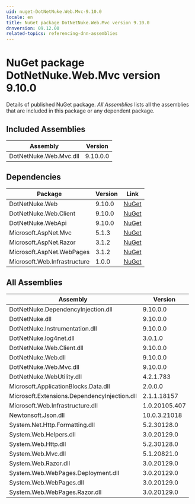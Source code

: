 ```yaml
---
uid: nuget-DotNetNuke.Web.Mvc-9.10.0
locale: en
title: NuGet package DotNetNuke.Web.Mvc version 9.10.0
dnnversion: 09.12.00
related-topics: referencing-dnn-assemblies
---
```


# NuGet package DotNetNuke.Web.Mvc version 9.10.0
Details of published NuGet package.
*All Assemblies* lists all the assemblies that are included in this package or any dependent package.

## Included Assemblies

|Assembly|Version|
|---|---|
|DotNetNuke.Web.Mvc.dll|9.10.0.0|

## Dependencies

|Package|Version|Link|
|---|---|---|
|DotNetNuke.Web|9.10.0|[NuGet](https://www.nuget.org/packages/DotNetNuke.Web/9.10.0)|
|DotNetNuke.Web.Client|9.10.0|[NuGet](https://www.nuget.org/packages/DotNetNuke.Web.Client/9.10.0)|
|DotNetNuke.WebApi|9.10.0|[NuGet](https://www.nuget.org/packages/DotNetNuke.WebApi/9.10.0)|
|Microsoft.AspNet.Mvc|5.1.3|[NuGet](https://www.nuget.org/packages/Microsoft.AspNet.Mvc/5.1.3)|
|Microsoft.AspNet.Razor|3.1.2|[NuGet](https://www.nuget.org/packages/Microsoft.AspNet.Razor/3.1.2)|
|Microsoft.AspNet.WebPages|3.1.2|[NuGet](https://www.nuget.org/packages/Microsoft.AspNet.WebPages/3.1.2)|
|Microsoft.Web.Infrastructure|1.0.0|[NuGet](https://www.nuget.org/packages/Microsoft.Web.Infrastructure/1.0.0)|

## All Assemblies

|Assembly|Version|
|---|---|
|DotNetNuke.DependencyInjection.dll|9.10.0.0|
|DotNetNuke.dll|9.10.0.0|
|DotNetNuke.Instrumentation.dll|9.10.0.0|
|DotNetNuke.log4net.dll|3.0.1.0|
|DotNetNuke.Web.Client.dll|9.10.0.0|
|DotNetNuke.Web.dll|9.10.0.0|
|DotNetNuke.Web.Mvc.dll|9.10.0.0|
|DotNetNuke.WebUtility.dll|4.2.1.783|
|Microsoft.ApplicationBlocks.Data.dll|2.0.0.0|
|Microsoft.Extensions.DependencyInjection.dll|2.1.1.18157|
|Microsoft.Web.Infrastructure.dll|1.0.20105.407|
|Newtonsoft.Json.dll|10.0.3.21018|
|System.Net.Http.Formatting.dll|5.2.30128.0|
|System.Web.Helpers.dll|3.0.20129.0|
|System.Web.Http.dll|5.2.30128.0|
|System.Web.Mvc.dll|5.1.20821.0|
|System.Web.Razor.dll|3.0.20129.0|
|System.Web.WebPages.Deployment.dll|3.0.20129.0|
|System.Web.WebPages.dll|3.0.20129.0|
|System.Web.WebPages.Razor.dll|3.0.20129.0|

